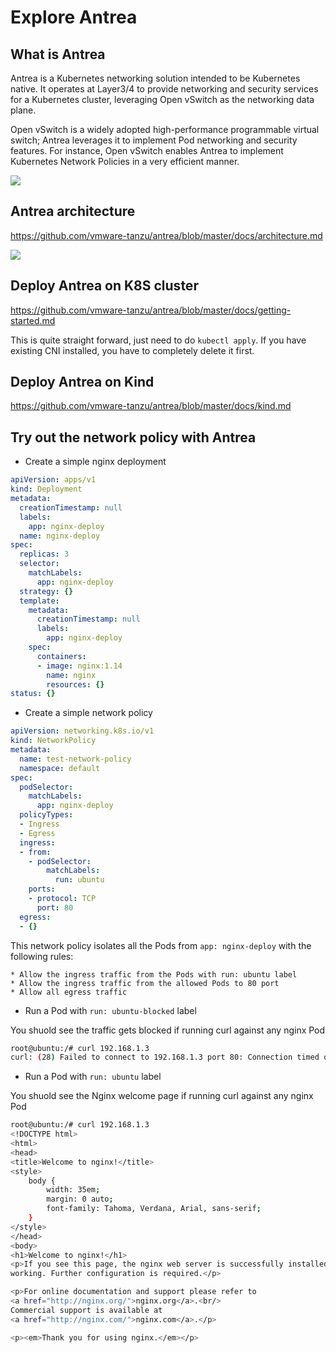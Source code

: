 # Explore Antrea

## What is Antrea

Antrea is a Kubernetes networking solution intended to be Kubernetes native. It operates at Layer3/4 to provide networking
and security services for a Kubernetes cluster, leveraging Open vSwitch as the networking data plane.

Open vSwitch is a widely adopted high-performance programmable virtual switch; Antrea leverages it to implement Pod networking
and security features. For instance, Open vSwitch enables Antrea to implement Kubernetes Network Policies in a very efficient manner.

![](https://i.imgur.com/v5oo9jB.png)

## Antrea architecture

<https://github.com/vmware-tanzu/antrea/blob/master/docs/architecture.md>

![](https://i.imgur.com/5509JWG.png)

## Deploy Antrea on K8S cluster

<https://github.com/vmware-tanzu/antrea/blob/master/docs/getting-started.md>

This is quite straight forward, just need to do `kubectl apply`. If you have existing CNI installed, you have to completely delete it first.

## Deploy Antrea on Kind

<https://github.com/vmware-tanzu/antrea/blob/master/docs/kind.md>

## Try out the network policy with Antrea

- Create a simple nginx deployment

``` yaml
apiVersion: apps/v1
kind: Deployment
metadata:
  creationTimestamp: null
  labels:
    app: nginx-deploy
  name: nginx-deploy
spec:
  replicas: 3
  selector:
    matchLabels:
      app: nginx-deploy
  strategy: {}
  template:
    metadata:
      creationTimestamp: null
      labels:
        app: nginx-deploy
    spec:
      containers:
      - image: nginx:1.14
        name: nginx
        resources: {}
status: {}
```

- Create a simple network policy

``` yaml
apiVersion: networking.k8s.io/v1
kind: NetworkPolicy
metadata:
  name: test-network-policy
  namespace: default
spec:
  podSelector:
    matchLabels:
      app: nginx-deploy
  policyTypes:
  - Ingress
  - Egress
  ingress:
  - from:
    - podSelector:
        matchLabels:
          run: ubuntu
    ports:
    - protocol: TCP
      port: 80
  egress:
  - {}
```

This network policy isolates all the Pods from `app: nginx-deploy` with the following rules:
```
* Allow the ingress traffic from the Pods with run: ubuntu label
* Allow the ingress traffic from the allowed Pods to 80 port
* Allow all egress traffic
```

- Run a Pod with `run: ubuntu-blocked` label

You shuold see the traffic gets blocked if running curl against any nginx Pod

``` bash
root@ubuntu:/# curl 192.168.1.3
curl: (28) Failed to connect to 192.168.1.3 port 80: Connection timed out
```

- Run a Pod with `run: ubuntu` label

You shuold see the Nginx welcome page if running curl against any nginx Pod

``` bash
root@ubuntu:/# curl 192.168.1.3
<!DOCTYPE html>
<html>
<head>
<title>Welcome to nginx!</title>
<style>
    body {
        width: 35em;
        margin: 0 auto;
        font-family: Tahoma, Verdana, Arial, sans-serif;
    }
</style>
</head>
<body>
<h1>Welcome to nginx!</h1>
<p>If you see this page, the nginx web server is successfully installed and
working. Further configuration is required.</p>

<p>For online documentation and support please refer to
<a href="http://nginx.org/">nginx.org</a>.<br/>
Commercial support is available at
<a href="http://nginx.com/">nginx.com</a>.</p>

<p><em>Thank you for using nginx.</em></p>

```